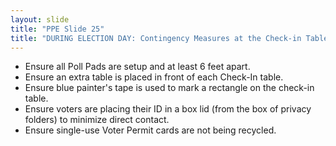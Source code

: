 ```yaml
---
layout: slide
title: "PPE Slide 25"
title: "DURING ELECTION DAY: Contingency Measures at the Check-in Table"
---
```


- Ensure all Poll Pads are setup and at least 6 feet apart.
- Ensure an extra table is placed in front of each Check-In table.
- Ensure blue painter's tape is used to mark a rectangle on the check-in table.
- Ensure voters are placing their ID in a box lid (from the box of privacy folders) to minimize direct contact.
- Ensure single-use Voter Permit cards are not being recycled.
